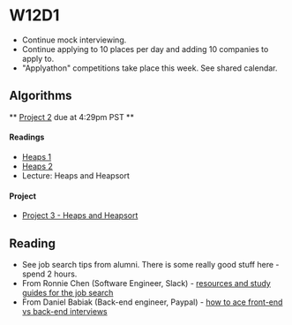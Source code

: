 # W12D1
* Continue mock interviewing.
* Continue applying to 10 places per day and adding 10 companies to apply to.
* "Applyathon" competitions take place this week. See shared calendar.

## Algorithms

** [Project 2](./algorithms/w11d4/project2) due at 4:29pm PST **

#### Readings
* [Heaps 1](./algorithms/w12d1/heap-1.md)
* [Heaps 2](./algorithms/w12d1/heap-2.md)
* Lecture: Heaps and Heapsort

#### Project
* [Project 3 - Heaps and Heapsort](./algorithms/w12d1/project3)

## Reading
* See job search tips from alumni.  There is some really good stuff here - spend 2 hours.  
 * From Ronnie Chen (Software Engineer, Slack) - [resources and study guides for the job search][ronnie-tips]
 * From Daniel Babiak (Back-end engineer, Paypal) - [how to ace front-end vs back-end interviews][babiak-tips]

[ronnie-tips]: https://gist.github.com/ronnieftw/7907630469242f0999ea
[babiak-tips]: https://github.com/d-babiak/job-market-notes

[offer-negotiation]: ../negotiating/email-negotiations.md
[salary-data]: ../negotiating/salary-data.md
[hn-negotiation-article]: https://news.ycombinator.com/item?id=3289750
